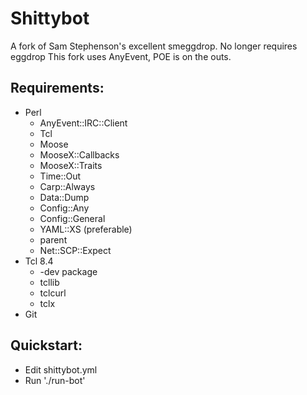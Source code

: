 Shittybot
=========
A fork of Sam Stephenson's excellent smeggdrop.
No longer requires eggdrop
This fork uses AnyEvent, POE is on the outs.


Requirements:
------------
- Perl
  - AnyEvent::IRC::Client
  - Tcl
  - Moose
  - MooseX::Callbacks
  - MooseX::Traits
  - Time::Out
  - Carp::Always
  - Data::Dump
  - Config::Any
  - Config::General
  - YAML::XS (preferable)
  - parent
  - Net::SCP::Expect
- Tcl 8.4
  - -dev package
  - tcllib
  - tclcurl
  - tclx
- Git

Quickstart:
----------
- Edit shittybot.yml
- Run './run-bot'
